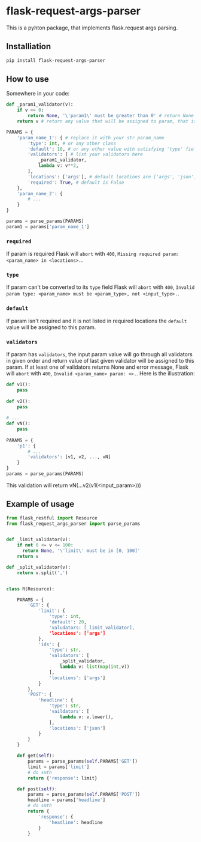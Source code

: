 # flask-request-args-parser
This is a pyhton package, that implements flask.request args parsing.
## Installiation
```bash
pip install flask-request-args-parser
```
## How to use
Somewhere in your code:
```python
def _param1_validator(v):
    if v <= 0:
        return None, '\'param1\' must be greater than 0' # return None and error message if input value 'v' is not valid
    return v # return any value that will be assigned to param, that is being validated

PARAMS = {
    'param_name_1': { # replace it with your str param_name
        'type': int, # or any other class
        'default': 10, # or any other value with satisfying 'type' field
        'validators': [ # list your validators here
            _param1_validator,
            lambda v: v**2,
        ],
        'locations': ['args'], # default locations are ['args', 'json']; possible locations are 'args', 'json', 'headers' and 'cookies'
        'required': True, # default is False
    },
    'param_name_2': {
        # ...
    }
}

params = parse_params(PARAMS)
param1 = params['param_name_1']
```

### `required`
If param is required Flask will `abort` with `400`, `Missing required param: <param_name> in <locations>.`.
    
### `type`
If param can't be converted to its `type` field Flask will `abort` with `400`, `Invalid param type: <param_name> must be <param_type>, not <input_type>.`.

### `default`
If param isn't required and it is not listed in required locations the `default` value will be assigned to this param.

### `validators`
If param has `validators`, the input param value will go through all validators in given order and return value of last given validator will be assigned to this param. If at least one of validators returns None and error message, Flask will `abort` with `400`, `Invalid <param_name> param: <>.`. Here is the illustration:
```python
def v1():
    pass
    
def v2():
    pass
    
# ...
def vN():
    pass
    
PARAMS = {
    'p1': {
        # ...
        'validators': [v1, v2, ..., vN]
    }
}
params = parse_params(PARAMS)
```
This validation will return vN(...v2(v1(<input_param>)))

## Example of usage
```python
from flask_restful import Resource
from flask_request_args_parser import parse_params


def _limit_validator(v):
    if not 0 <= v <= 100:
      return None, '\'limit\' must be in [0, 100]'
    return v

def _split_validator(v):
    return v.split(',')


class R(Resource):

    PARAMS = {
        'GET': {
            'limit': {
                'type': int,
                'default': 20,
                'valudators: [_limit_validator],
                'locations': ['args']
            },
            'ids': {
                'type': str,
                'validators': [
                    _split_validator,
                    lambda v: list(map(int,v))
                ],
                'locations': ['args']
            }
        },
        'POST': {
            'headline': {
                'type': str,
                'vaildators': [
                    lambda v: v.lower(),
                ],
                'locations': ['json']
            }
        }
    }

    def get(self):
        params = parse_params(self.PARAMS['GET'])
        limit = params['limit']
        # do smth
        return {'response': limit}

    def post(self):
        params = parse_params(self.PARAMS['POST'])
        headline = params['headline']
        # do smth
        return {
            'response': {
                'headline': headline
            }
        }
```

